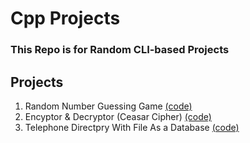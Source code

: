 # Cpp Projects

### This Repo is for Random CLI-based Projects

## Projects
1. Random Number Guessing Game [(code)](https://github.com/purrii0/Cpp_Projects/tree/main/randomNumber)
2. Encyptor & Decryptor (Ceasar Cipher) [(code)](https://github.com/purrii0/Cpp_Projects/tree/main/encyptionProject)
3. Telephone Directpry With File As a Database [(code)](https://github.com/purrii0/Cpp_Projects/tree/main/telephoneDirectory)